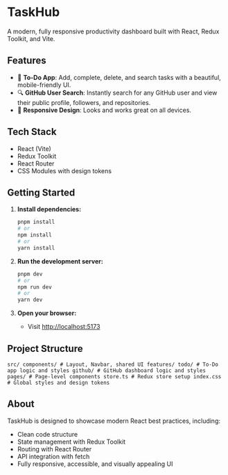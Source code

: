 # TaskHub

A modern, fully responsive productivity dashboard built with React, Redux Toolkit, and Vite.

## Features

- 📝 **To-Do App**: Add, complete, delete, and search tasks with a beautiful, mobile-friendly UI.
- 🔍 **GitHub User Search**: Instantly search for any GitHub user and view their public profile, followers, and repositories.
- 📱 **Responsive Design**: Looks and works great on all devices.

## Tech Stack

- React (Vite)
- Redux Toolkit
- React Router
- CSS Modules with design tokens

## Getting Started

1. **Install dependencies:**
   ```sh
   pnpm install
   # or
   npm install
   # or
   yarn install
   ```

2. **Run the development server:**
   ```sh
   pnpm dev
   # or
   npm run dev
   # or
   yarn dev
   ```

3. **Open your browser:**
   - Visit [http://localhost:5173](http://localhost:5173)

## Project Structure

`src/
components/ # Layout, Navbar, shared UI
features/
todo/ # To-Do app logic and styles
github/ # GitHub dashboard logic and styles
pages/ # Page-level components
store.ts # Redux store setup
index.css # Global styles and design tokens`

## About

TaskHub is designed to showcase modern React best practices, including:
- Clean code structure
- State management with Redux Toolkit
- Routing with React Router
- API integration with fetch
- Fully responsive, accessible, and visually appealing UI

